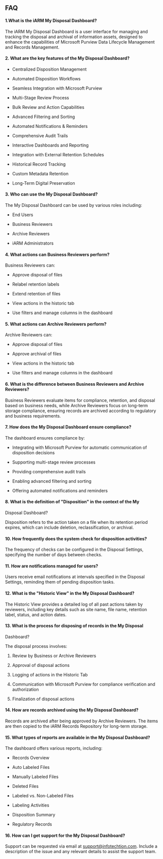 ## FAQ ##

#### 1.What is the iARM My Disposal Dashboard?

The iARM My Disposal Dashboard is a user interface for managing and
tracking the disposal and archival of information assets, designed to
enhance the capabilities of Microsoft Purview Data Lifecycle Management
and Records Management.

#### 2. What are the key features of the My Disposal Dashboard?

-   Centralized Disposition Management

-   Automated Disposition Workflows

-   Seamless Integration with Microsoft Purview

-   Multi-Stage Review Process

-   Bulk Review and Action Capabilities

-   Advanced Filtering and Sorting

-   Automated Notifications & Reminders

-   Comprehensive Audit Trails

-   Interactive Dashboards and Reporting

-   Integration with External Retention Schedules

-   Historical Record Tracking

-   Custom Metadata Retention

-   Long-Term Digital Preservation



#### 3. Who can use the My Disposal Dashboard?

The My Disposal Dashboard can be used by various roles including:

-   End Users

-   Business Reviewers

-   Archive Reviewers

-   iARM Administrators



#### 4. What actions can Business Reviewers perform?

Business Reviewers can:

-   Approve disposal of files

-   Relabel retention labels

-   Extend retention of files

-   View actions in the historic tab

-   Use filters and manage columns in the dashboard



#### 5. What actions can Archive Reviewers perform?

Archive Reviewers can:

-   Approve disposal of files

-   Approve archival of files

-   View actions in the historic tab

-   Use filters and manage columns in the dashboard



#### 6. What is the difference between Business Reviewers and Archive Reviewers?

Business Reviewers evaluate items for compliance, retention, and
disposal based on business needs, while Archive Reviewers focus on
long-term storage compliance, ensuring records are archived according to
regulatory and business requirements.



#### 7. How does the My Disposal Dashboard ensure compliance?

The dashboard ensures compliance by:

-   Integrating with Microsoft Purview for automatic communication of
    disposition decisions

-   Supporting multi-stage review processes

-   Providing comprehensive audit trails

-   Enabling advanced filtering and sorting

-   Offering automated notifications and reminders



#### 8. What is the definition of \"Disposition\" in the context of the My
Disposal Dashboard?

Disposition refers to the action taken on a file when its retention
period expires, which can include deletion, reclassification, or
archival.


#### 10. How frequently does the system check for disposition activities?

The frequency of checks can be configured in the Disposal Settings,
specifying the number of days between checks.



#### 11. How are notifications managed for users?

Users receive email notifications at intervals specified in the Disposal
Settings, reminding them of pending disposition tasks.

#### 12. What is the \"Historic View\" in the My Disposal Dashboard?

The Historic View provides a detailed log of all past actions taken by
reviewers, including key details such as site name, file name, retention
label, status, and action dates.



#### 13. What is the process for disposing of records in the My Disposal
Dashboard?

The disposal process involves:

1.  Review by Business or Archive Reviewers

2.  Approval of disposal actions

3.  Logging of actions in the Historic Tab

4.  Communication with Microsoft Purview for compliance verification and
    authorization

5.  Finalization of disposal actions



#### 14. How are records archived using the My Disposal Dashboard?

Records are archived after being approved by Archive Reviewers. The
items are then copied to the iARM Records Repository for long-term
storage.


#### 15. What types of reports are available in the My Disposal Dashboard?

The dashboard offers various reports, including:

-   Records Overview

-   Auto Labeled Files

-   Manually Labeled Files

-   Deleted Files

-   Labeled vs. Non-Labeled Files

-   Labeling Activities

-   Disposition Summary

-   Regulatory Records


#### 16. How can I get support for the My Disposal Dashboard?

Support can be requested via email at support@infotechtion.com. Include
a description of the issue and any relevant details to assist the
support team.
